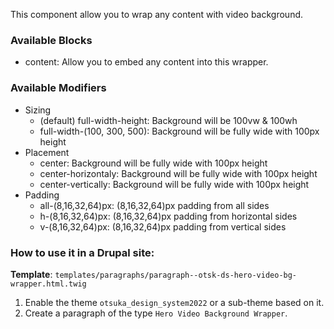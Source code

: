 This component allow you to wrap any content with video background.

### Available Blocks

* content: Allow you to embed any content into this wrapper.

### Available Modifiers

* Sizing
    * (default) full-width-height: Background will be 100vw & 100wh
    * full-width-(100, 300, 500): Background will be fully wide with 100px height
* Placement
    * center: Background will be fully wide with 100px height
    * center-horizontaly: Background will be fully wide with 100px height
    * center-vertically: Background will be fully wide with 100px height
* Padding
    * all-(8,16,32,64)px: (8,16,32,64)px padding from all sides
    * h-(8,16,32,64)px: (8,16,32,64)px padding from horizontal sides
    * v-(8,16,32,64)px: (8,16,32,64)px padding from vertical sides

### How to use it in a Drupal site:

**Template**: `templates/paragraphs/paragraph--otsk-ds-hero-video-bg-wrapper.html.twig`

1. Enable the theme `otsuka_design_system2022` or a sub-theme based on it.
2. Create a paragraph of the type `Hero Video Background Wrapper`.
